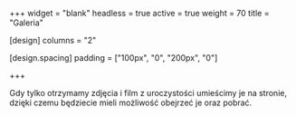 +++
widget = "blank"
headless = true
active = true
weight = 70
title = "Galeria"

[design]
  columns = "2"

[design.spacing]
  padding = ["100px", "0", "200px", "0"]

+++

Gdy tylko otrzymamy zdjęcia i film z uroczystości umieścimy je na stronie, dzięki czemu będziecie mieli możliwość obejrzeć je oraz pobrać.
